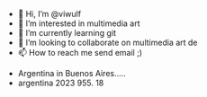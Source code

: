 - 👋 Hi, I’m @viwulf
- 👀 I’m interested in multimedia art
- 🌱 I’m currently learning git
- 💞️ I’m looking to collaborate on multimedia art de
- 📫 How to reach me send email ;)
* Argentina  in Buenos Aires.....
* argentina 2023 955. 18 


